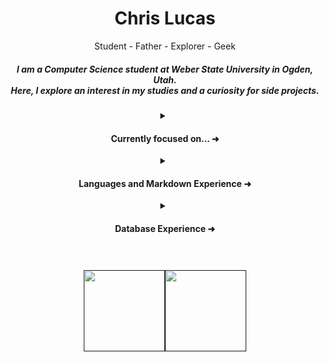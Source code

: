 <div id="toc"  align="center">
  <h1><b>Chris Lucas</b></h1>
  <p>Student - Father - Explorer - Geek</p>
</div>

<h5 align="center">
  I am a Computer Science student at Weber State University in Ogden, Utah.<br>
  Here, I explore an interest in my studies and a curiosity for side projects.
</h5>

<div id="toc"  align="center">
  <details>
    <summary><h4><b>Currently focused on... ➜</b></h4></summary>
    <p>
      🔍 Studying Computer Science with a focus on software engineering.<br>
      🍼 Raising a rowdy daughter and living in a world beyond sleep.<br>
      🗺️ Exploring open source projects and absorbing knowledge.<br>
      🪛 Tinkering on side projects as a way to expand my skillset.<br>
      🕹️ Gaming when I can find a spare moment of personal time.
    </p>
  </details>
</div>

<div id="toc"  align="center">
  <details>
    <summary><h4><b>Languages and Markdown Experience ➜</b></h4></summary>
    <p>
      <img alt="C Badge" src="https://img.shields.io/badge/c-%2300599C.svg?style=for-the-badge&logo=c&logoColor=white">
      <img alt="C++ Badge" src="https://img.shields.io/badge/c++-%2300599C.svg?style=for-the-badge&logo=c%2B%2B&logoColor=white">
      <img alt="C# Badge" src="https://img.shields.io/badge/c%23-%23239120.svg?style=for-the-badge&logo=csharp&logoColor=white">
      <img alt="HTML Badge" src="https://img.shields.io/badge/html5-%23E34F26.svg?style=for-the-badge&logo=html5&logoColor=white">
      <img alt="CSS Badge" src="https://img.shields.io/badge/css3-%231572B6.svg?style=for-the-badge&logo=css3&logoColor=white">
      <img alt="JavaScript Badge" src="https://img.shields.io/badge/javascript-%23323330.svg?style=for-the-badge&logo=javascript&logoColor=%23F7DF1E"><br>
      <img alt="Python Badge" src="https://img.shields.io/badge/python-3670A0?style=for-the-badge&logo=python&logoColor=ffdd54">
      <img alt="Ruby Badge" src="https://img.shields.io/badge/ruby-%23CC342D.svg?style=for-the-badge&logo=ruby&logoColor=white">
      <img alt="Markdown Badge" src="https://img.shields.io/badge/markdown-%23000000.svg?style=for-the-badge&logo=markdown&logoColor=white">
      <img alt="YAML Badge" src="https://img.shields.io/badge/yaml-%23ffffff.svg?style=for-the-badge&logo=yaml&logoColor=151515">
    </p>
  </details>
</div>

<div id="toc"  align="center">
  <details>
    <summary><h4><b>Database Experience ➜</b></h4></summary>
    <p>
      <img alt="MariaDB Badge" src="https://img.shields.io/badge/MariaDB-003545?style=for-the-badge&logo=mariadb&logoColor=white">
      <img alt="SQL Server Badge" src="https://img.shields.io/badge/Microsoft%20SQL%20Server-CC2927?style=for-the-badge&logo=microsoft%20sql%20server&logoColor=white">
      <img alt="MongoDB Badge" src="https://img.shields.io/badge/MongoDB-%234ea94b.svg?style=for-the-badge&logo=mongodb&logoColor=white">
      <img alt="MySQL Badge" src="https://img.shields.io/badge/mysql-4479A1.svg?style=for-the-badge&logo=mysql&logoColor=white">
    </p>
  </details>
</div>

<h1 align="center">
    <a href="">
        <img align="" height='130px' src="https://github-readme-stats.vercel.app/api?username=chr-lucas&hide_title=true&show_icons=true&include_all_commits=true&line_height=21&bg_color=0,EC6C6C,FFD479,FFFC79,73FA79&theme=graywhite" /><img align="" height='130px' src="https://github-readme-stats.vercel.app/api/top-langs/?username=chr-lucas&hide_title=true&layout=compact&bg_color=0,73FA79,73FDFF,7A81FF&theme=graywhite" />
    </a>
</h1>

